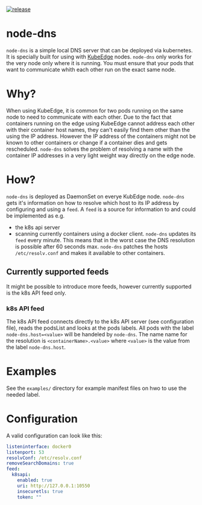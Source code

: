 [![release](https://github.com/edgefarm/node-dns/actions/workflows/release.yaml/badge.svg?branch=main)](https://github.com/edgefarm/node-dns/actions/workflows/release.yaml)

# node-dns

`node-dns` is a simple local DNS server that can be deployed via kubernetes. It is specially built for using with [KubeEdge](github.com/kubeedge/kubeedge) nodes.
`node-dns` only works for the very node only where it is running. You must ensure that your pods that want to communicate whith each other run on the exact same node.

# Why?

When using KubeEdge, it is common for two pods running on the same node to need to communicate with each other.
Due to the fact that containers running on the edge using KubeEdge cannot address each other with their container host names, they can't easily find them other than the using the IP address. However the IP address of the containers might not be known to other containers or change if a container dies and gets rescheduled. `node-dns` solves the problem of resolving a name with the container IP addresses in a very light weight way directly on the edge node.

# How?

`node-dns` is deployed as DaemonSet on everye KubEdge node. `node-dns` gets it's information on how to resolve which host to its IP address by configuring and using a `feed`.
A `feed` is a source for information to and could be implemented as e.g.
* the k8s api server
* scanning currently containers using a docker client.
`node-dns` updates its `feed` every minute. This means that in the worst case the DNS resolution is possible after 60 seconds max.
`node-dns` patches the hosts `/etc/resolv.conf` and makes it available to other containers.

## Currently supported feeds

It might be possible to introduce more feeds, however currently supported is the k8s API feed only.

### k8s API feed
The k8s API feed connects directly to the k8s API server (see configuration file), reads the podsList and looks at the pods labels. All pods with the label `node-dns.host=<value>` will be handeled by `node-dns`.
The name name for the resolution is `<containerName>.<value>` where `<value>` is the value from the label `node-dns.host`.

# Examples
See the `examples/` directory for example manifest files on hwo to use the needed label.

# Configuration

A valid configuration can look like this:
```yaml
listeninterface: docker0
listenport: 53
resolvConf: /etc/resolv.conf
removeSearchDomains: true
feed:
  k8sapi:
    enabled: true
    uri: http://127.0.0.1:10550
    insecuretls: true
    token: ""
```
